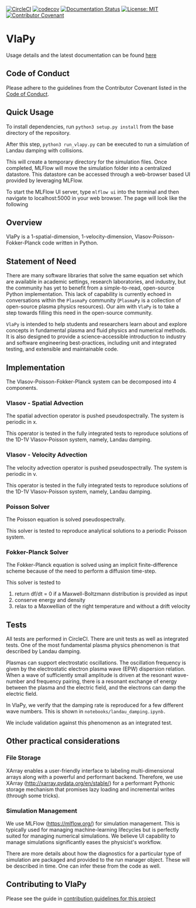 [![CircleCI](https://circleci.com/gh/joglekara/VlaPy.svg?style=shield)](https://circleci.com/gh/joglekara/VlaPy)
[![codecov](https://codecov.io/gh/joglekara/VlaPy/branch/master/graph/badge.svg)](https://codecov.io/gh/joglekara/VlaPy)
[![Documentation Status](https://readthedocs.org/projects/vlapy/badge/?version=latest)](https://vlapy.readthedocs.io/en/latest/?badge=latest)
[![License: MIT](https://img.shields.io/badge/License-MIT-yellow.svg)](https://opensource.org/licenses/MIT)
[![Contributor Covenant](https://img.shields.io/badge/Contributor%20Covenant-v2.0%20adopted-ff69b4.svg)](CODE_OF_CONDUCT.md)
# VlaPy

Usage details and the latest documentation can be found [here](https://vlapy.readthedocs.io/en/latest/)

## Code of Conduct
Please adhere to the guidelines from the Contributor Covenant listed in the [Code of Conduct](CODE_OF_CONDUCT.md).

## Quick Usage
To install dependencies, run ``python3 setup.py install`` from the base directory of the repository.

After this step, ``python3 run_vlapy.py`` can be executed to run a simulation of Landau damping with collisions.

This will create a temporary directory for the simulation files. Once completed, MLFlow will move the simulation folder into a centralized datastore. This datastore can be accessed through a web-browser based UI provided by leveraging MLFlow.

To start the MLFlow UI server, type ``mlflow ui`` into the terminal and then navigate to localhost:5000 in your web browser. The page will look like the following

## Overview
VlaPy is a 1-spatial-dimension, 1-velocity-dimension, Vlasov-Poisson-Fokker-Planck code written in Python. 

## Statement of Need
There are many software libraries that solve the same equation set which are available in academic settings, 
research laboratories, and industry, but the community has yet to benefit from a simple-to-read, open-source Python 
implementation. This lack of capability is currently echoed in conversations within the ``PlasmaPy`` community 
(``PlasmaPy`` is a collection of open-source plasma physics resources). 
Our aim with ``VlaPy`` is to take a step towards filling this need in the open-source community.

``VlaPy`` is intended to help students and researchers learn about and explore concepts in fundamental plasma and fluid 
physics and numerical methods.  It is also designed to provide a science-accessible introduction to industry and 
software engineering best-practices, including unit and integrated testing, and extensible and maintainable code.

## Implementation
The Vlasov-Poisson-Fokker-Planck system can be decomposed into 4 components.

### Vlasov - Spatial Advection
The spatial advection operator is pushed pseudospectrally. The system is periodic in x. 

This operator is tested in the fully integrated tests to reproduce solutions of the 
1D-1V Vlasov-Poisson system, namely, Landau damping.

### Vlasov - Velocity Advection
The velocity advection operator is pushed pseudospectrally. The system is periodic in v.

This operator is tested in the fully integrated tests to reproduce solutions of the 
1D-1V Vlasov-Poisson system, namely, Landau damping.

 
### Poisson Solver
The Poisson equation is solved pseudospectrally. 

This solver is tested to reproduce analytical solutions to a periodic Poisson system.


### Fokker-Planck Solver
The Fokker-Planck equation is solved using an implicit finite-difference scheme because of the need to perform a 
diffusion time-step. 

This solver is tested to 
1) return df/dt = 0 if a Maxwell-Boltzmann distribution is provided as input 
2) conserve energy and density
3) relax to a Maxwellian of the right temperature and without a drift velocity

## Tests
All tests are performed in CircleCI. There are unit tests as well as integrated tests.
One of the most fundamental plasma physics phenomenon is that described by Landau damping. 

Plasmas can support electrostatic oscillations. The oscillation frequency is given by the electrostatic electron 
plasma wave (EPW) dispersion relation. When a wave of sufficiently small amplitude is driven at the resonant 
wave-number and frequency pairing, there is a resonant exchange of energy between the plasma and the electric field, 
and the electrons can damp the electric field.

In VlaPy, we verify that the damping rate is reproduced for a few different wave numbers. 
This is shown in `notebooks/landau_damping.ipynb.`

We include validation against this phenomenon as an integrated test.

## Other practical considerations
### File Storage
XArray enables a user-friendly interface to labeling multi-dimensional arrays along with a powerful and performant
backend. Therefore, we use XArray (http://xarray.pydata.org/en/stable/) for a performant Pythonic storage mechanism 
that promises lazy loading and incremental writes (through some tricks).

### Simulation Management
We use MLFlow (https://mlflow.org/) for simulation management. This is typically used for managing machine-learning
lifecycles but is perfectly suited for managing numerical simulations. We believe UI capability to manage simulations
significantly eases the physicist's workflow. 

There are more details about how the diagnostics for a particular type of simulation are packaged and provided to
the run manager object. These will be described in time. One can infer these from the code as well. 

## Contributing to VlaPy
Please see the guide in [contribution guidelines for this project](CONTRIBUTING.md)
